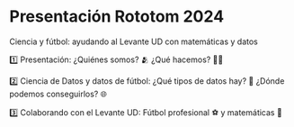 # Presentación Rototom 2024

Ciencia y fútbol: ayudando al Levante UD con matemáticas y datos

1️⃣ Presentación: 
¿Quiénes somos? 🫂 ¿Qué hacemos? 👩‍💻


2️⃣ Ciencia de Datos y datos de fútbol: 
¿Qué tipos de datos hay? 💾 ¿Dónde podemos conseguirlos? 🌐


3️⃣ Colaborando con el Levante UD:
Fútbol profesional ⚽  y matemáticas 🔎
